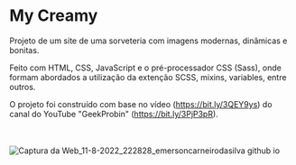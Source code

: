 # My Creamy
 
Projeto de um site de uma sorveteria com imagens modernas, dinâmicas e bonitas.<br />

Feito com HTML, CSS, JavaScript e o pré-processador CSS (Sass), onde formam abordados a utilização da extenção SCSS, mixins, variables, entre outros. <br />

O projeto foi construído com base no vídeo (https://bit.ly/3QEY9ys) do canal do YouTube "GeekProbin" (https://bit.ly/3PjP3pR). <br /> <br /> <br />

![Captura da Web_11-8-2022_222828_emersoncarneirodasilva github io](https://user-images.githubusercontent.com/94311606/184268631-c88c0273-c30c-4cae-a1f9-6d265cb0fad7.jpeg)
